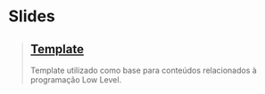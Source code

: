 # Slides
>## [Template](https://docs.google.com/presentation/d/1i0ngfzcgj99HY02z5ppiN-F_wPnRevGYURMtVB5X4Uk/edit?usp=sharing)
>Template utilizado como base para conteúdos relacionados à programação Low Level.
